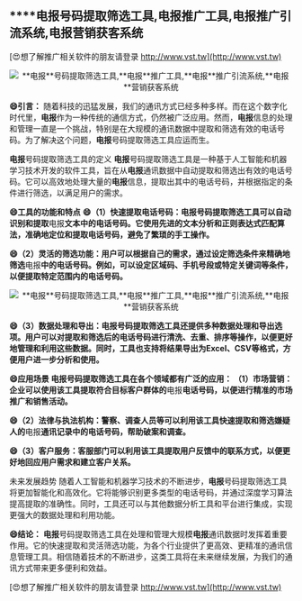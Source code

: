 ## ****电报**号码提取筛选工具,**电报**推广工具,**电报**推广引流系统,**电报**营销获客系统**

[😍想了解推广相关软件的朋友请登录 http://www.vst.tw](http://www.vst.tw)

 <center><img src="https://vst.tw/MP4/tuiguang/png/1.png" alt="**电报**号码提取筛选工具,**电报**推广工具,**电报**推广引流系统,**电报**营销获客系统"></center>

**😄引言：**
随着科技的迅猛发展，我们的通讯方式已经多种多样。而在这个数字化时代里，**电报**作为一种传统的通信方式，仍然被广泛应用。然而，**电报**信息的处理和管理一直是一个挑战，特别是在大规模的通讯数据中提取和筛选有效的电话号码。为了解决这个问题，**电报**号码提取筛选工具应运而生。

**电报**号码提取筛选工具的定义
**电报**号码提取筛选工具是一种基于人工智能和机器学习技术开发的软件工具，旨在从**电报**通讯数据中自动提取和筛选出有效的电话号码。它可以高效地处理大量的**电报**信息，提取出其中的电话号码，并根据指定的条件进行筛选，以满足用户的需求。

**😄工具的功能和特点**
**😄（1）快速提取电话号码：**电报**号码提取筛选工具可以自动识别和提取**电报**文本中的电话号码。它使用先进的文本分析和正则表达式匹配算法，准确地定位和提取电话号码，避免了繁琐的手工操作。**

**😄（2）灵活的筛选功能：用户可以根据自己的需求，通过设定筛选条件来精确地筛选**电报**中的电话号码。例如，可以设定区域码、手机号段或特定关键词等条件，以便提取特定范围内的电话号码。**

 <center><img src="https://vst.tw/MP4/tuiguang/png/5.png" alt="**电报**号码提取筛选工具,**电报**推广工具,**电报**推广引流系统,**电报**营销获客系统"></center>

**😄（3）数据处理和导出：**电报**号码提取筛选工具还提供多种数据处理和导出选项。用户可以对提取和筛选后的电话号码进行清洗、去重、排序等操作，以便更好地管理和利用这些数据。同时，工具也支持将结果导出为Excel、CSV等格式，方便用户进一步分析和使用。**

**😄应用场景 **电报**号码提取筛选工具在各个领域都有广泛的应用： （1）市场营销：企业可以使用该工具提取符合目标客户群体的**电报**电话号码，以便进行精准的市场推广和销售活动。**

**😄（2）法律与执法机构：警察、调查人员等可以利用该工具快速提取和筛选嫌疑人的**电报**通讯记录中的电话号码，帮助破案和调查。**

**😄（3）客户服务：客服部门可以利用该工具提取用户反馈中的联系方式，以便更好地回应用户需求和建立客户关系。**

未来发展趋势 随着人工智能和机器学习技术的不断进步，**电报**号码提取筛选工具将更加智能化和高效化。它将能够识别更多类型的电话号码，并通过深度学习算法提高提取的准确性。同时，工具还可以与其他数据分析工具和平台进行集成，实现更强大的数据处理和利用功能。

**😄结论：**
**电报**号码提取筛选工具在处理和管理大规模**电报**通讯数据时发挥着重要作用。它的快速提取和灵活筛选功能，为各个行业提供了更高效、更精准的通讯信息管理工具。相信随着技术的不断进步，这类工具将在未来继续发展，为我们的通讯方式带来更多便利和效益。

[😍想了解推广相关软件的朋友请登录 http://www.vst.tw](http://www.vst.tw)



